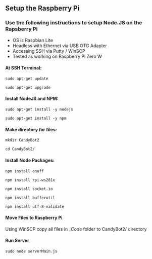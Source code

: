 ## Setup the Raspberry Pi
### Use the following instructions to setup Node.JS on the Rapsberry Pi

- OS is Raspbian Lite
- Headless with Ethernet via USB OTG Adapter
- Accessing SSH via Putty / WinSCP
- Tested as working on Raspberry Pi Zero W

#### At SSH Terminal:  
```
sudo apt-get update
```  
```
sudo apt-get upgrade
```  

#### Install NodeJS and NPM:  
```
sudo apt-get install -y nodejs
```  
```
sudo apt-get install -y npm
```  

#### Make directory for files:  
```
mkdir CandyBot2
```  
```
cd CandyBot2/
```  

#### Install Node Packages:  
```
npm install onoff
```  
```
npm install rpi-ws281x
```  
```
npm install socket.io
```  
```
npm install bufferutil
```  
```
npm install utf-8-validate
```  

#### Move Files to Raspberry Pi
Using WinSCP copy all files in *_Code* folder to CandyBot2/ directory

#### Run Server
```
sudo node serverMain.js
```  
